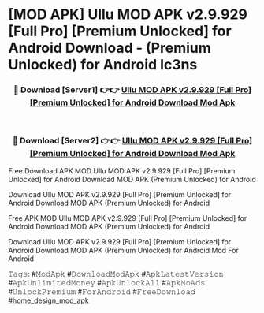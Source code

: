 # [MOD APK] Ullu MOD APK v2.9.929 [Full Pro] [Premium Unlocked] for Android Download - (Premium Unlocked) for Android lc3ns



<div align="center">
<h3>🔴 Download [Server1] 👉👉 <a href="https://momento.my/?title=Ullu_MOD_APK_v2.9.929_[Full_Pro]_[Premium_Unlocked]_for_Android_Download">Ullu MOD APK v2.9.929 [Full Pro] [Premium Unlocked] for Android Download Mod Apk</a></h3><br>

<h3>🔴 Download [Server2] 👉👉 <a href="https://momento.my/?title=Ullu_MOD_APK_v2.9.929_[Full_Pro]_[Premium_Unlocked]_for_Android_Download">Ullu MOD APK v2.9.929 [Full Pro] [Premium Unlocked] for Android Download Mod Apk</a></h3>
</div>



Free Download APK MOD Ullu MOD APK v2.9.929 [Full Pro] [Premium Unlocked] for Android Download MOD APK (Premium Unlocked) for Android

Download Ullu MOD APK v2.9.929 [Full Pro] [Premium Unlocked] for Android Download MOD APK (Premium Unlocked) for Android

Free APK MOD Ullu MOD APK v2.9.929 [Full Pro] [Premium Unlocked] for Android Download MOD APK (Premium Unlocked) for Android

Download Ullu MOD APK v2.9.929 [Full Pro] [Premium Unlocked] for Android Download MOD APK (Premium Unlocked) for Android Mod For Android

𝚃𝚊𝚐𝚜: #𝙼𝚘𝚍𝙰𝚙𝚔 #𝙳𝚘𝚠𝚗𝚕𝚘𝚊𝚍𝙼𝚘𝚍𝙰𝚙𝚔 #𝙰𝚙𝚔𝙻𝚊𝚝𝚎𝚜𝚝𝚅𝚎𝚛𝚜𝚒𝚘𝚗 #𝙰𝚙𝚔𝚄𝚗𝚕𝚒𝚖𝚒𝚝𝚎𝚍𝙼𝚘𝚗𝚎𝚢 #𝙰𝚙𝚔𝚄𝚗𝚕𝚘𝚌𝚔𝙰𝚕𝚕 #𝙰𝚙𝚔𝙽𝚘𝙰𝚍𝚜 #𝚄𝚗𝚕𝚘𝚌𝚔𝙿𝚛𝚎𝚖𝚒𝚞𝚖 #𝙵𝚘𝚛𝙰𝚗𝚍𝚛𝚘𝚒𝚍 #𝙵𝚛𝚎𝚎𝙳𝚘𝚠𝚗𝚕𝚘𝚊𝚍 #home_design_mod_apk

